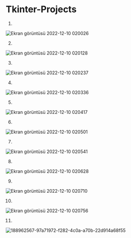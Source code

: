 # Tkinter-Projects

1.
![Ekran görüntüsü 2022-12-10 020026](https://user-images.githubusercontent.com/109466550/206809904-202b9582-93bb-44d6-823e-4329f8cfda21.png)

2.
![Ekran görüntüsü 2022-12-10 020128](https://user-images.githubusercontent.com/109466550/206809913-acca9948-855b-43ef-9d77-21e0a9b440cf.png)

3.
![Ekran görüntüsü 2022-12-10 020237](https://user-images.githubusercontent.com/109466550/206809926-1ace14b2-58ec-4b1f-932f-347d82560230.png)

4.
![Ekran görüntüsü 2022-12-10 020336](https://user-images.githubusercontent.com/109466550/206809939-32df7dcc-e415-4056-ad5c-9c29e0c7818b.png)

5.
![Ekran görüntüsü 2022-12-10 020417](https://user-images.githubusercontent.com/109466550/206809947-e55fd181-8e72-4b14-ae07-bfa5c449b8e8.png)

6.
![Ekran görüntüsü 2022-12-10 020501](https://user-images.githubusercontent.com/109466550/206809951-0a811b6e-c3ca-4b6f-a359-3ae7ce94ca07.png)

7.
![Ekran görüntüsü 2022-12-10 020541](https://user-images.githubusercontent.com/109466550/206809960-b75618bf-a2a5-463d-9a6c-8c5aac20dbdc.png)

8.
![Ekran görüntüsü 2022-12-10 020628](https://user-images.githubusercontent.com/109466550/206809973-f3110f9d-366e-4d86-a608-c7a18e6a5b62.png)

9.
![Ekran görüntüsü 2022-12-10 020710](https://user-images.githubusercontent.com/109466550/206809983-17131d2a-521c-4a8b-9077-4431d0cad2bd.png)

10.
![Ekran görüntüsü 2022-12-10 020756](https://user-images.githubusercontent.com/109466550/206809988-d3b825e9-f8b3-44fd-a19b-cca479a61450.png)

11.
![188962567-97a71972-f282-4c0a-a70b-22d914a68f55](https://user-images.githubusercontent.com/109466550/215353298-d9e52fa8-e0f7-4ea7-846e-79259bd7adc7.png)
